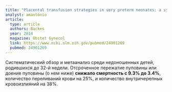```yaml
---
title: "Placental transfusion strategies in very preterm neonates: a systematic review and meta-analysis"
analyst: amantonio
article:
  type: article
  authors: Backes
  year: 2014
  magazine: Obstet Gynecol
  link: https://www.ncbi.nlm.nih.gov/pubmed/24901269
  pubmed: 24901269
---
```


Систематический обзор и метаанализ среди недоношенных детей, родившихся до 32-й недели.
Отсроченное пережатие пуповины или доение пуповины (о нем ниже) **снижало смертность с 9.3% до 3.4%**, количество переливаний крови на 25%, и количество внутричерепных кровоизлияний на 38%.
